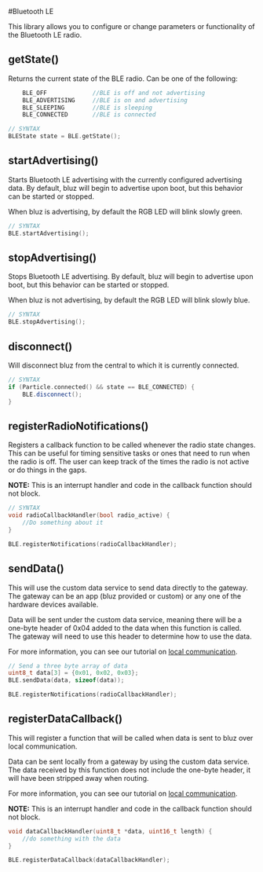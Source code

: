 #Bluetooth LE

This library allows you to configure or change parameters or functionality of the Bluetooth LE radio.

## getState()

Returns the current state of the BLE radio. Can be one of the following:
```C++
    BLE_OFF             //BLE is off and not advertising
    BLE_ADVERTISING     //BLE is on and advertising
    BLE_SLEEPING        //BLE is sleeping
    BLE_CONNECTED       //BLE is connected
```

```C++
// SYNTAX
BLEState state = BLE.getState();
```

## startAdvertising()

Starts Bluetooth LE advertising with the currently configured advertising data. By default, bluz will begin to advertise upon boot, but this behavior can be started or stopped.

When bluz is advertising, by default the RGB LED will blink slowly green.

```C++
// SYNTAX
BLE.startAdvertising();
```

## stopAdvertising()

Stops Bluetooth LE advertising. By default, bluz will begin to advertise upon boot, but this behavior can be started or stopped.

When bluz is not advertising, by default the RGB LED will blink slowly blue.

```C++
// SYNTAX
BLE.stopAdvertising();
```

## disconnect()

Will disconnect bluz from the central to which it is currently connected.

```C++
// SYNTAX
if (Particle.connected() && state == BLE_CONNECTED) {
    BLE.disconnect();
}
```

## registerRadioNotifications()

Registers a callback function to be called whenever the radio state changes. This can be useful for timing sensitive tasks or ones that need to run when the radio is off. The user can keep track of the times the radio is not active or do things in the gaps.

**NOTE:** This is an interrupt handler and code in the callback function should not block.

```C++
// SYNTAX
void radioCallbackHandler(bool radio_active) {
    //Do something about it
}

BLE.registerNotifications(radioCallbackHandler);
```

## sendData()

This will use the custom data service to send data directly to the gateway. The gateway can be an app (bluz provided or custom) or any one of the hardware devices available.

Data will be sent under the custom data service, meaning there will be a one-byte header of 0x04 added to the data when this function is called. The gateway will need to use this header to determine how to use the data.

For more information, you can see our tutorial on [local communication](../tutorials/local_communication.md).


```C++
// Send a three byte array of data
uint8_t data[3] = {0x01, 0x02, 0x03};
BLE.sendData(data, sizeof(data));

BLE.registerNotifications(radioCallbackHandler);
```

## registerDataCallback()

This will register a function that will be called when data is sent to bluz over local communication.

Data can be sent locally from a gateway by using the custom data service. The data received by this function does not include the one-byte header, it will have been stripped away when routing.

For more information, you can see our tutorial on [local communication](../tutorials/local_communication.md).

**NOTE:** This is an interrupt handler and code in the callback function should not block.

```C++
void dataCallbackHandler(uint8_t *data, uint16_t length) {
    //do something with the data
}

BLE.registerDataCallback(dataCallbackHandler);
```